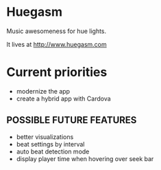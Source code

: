 # Huegasm

Music awesomeness for hue lights.

It lives at http://www.huegasm.com

# Current priorities
- modernize the app
- create a hybrid app with Cardova

## POSSIBLE FUTURE FEATURES
- better visualizations
- beat settings by interval
- auto beat detection mode
- display player time when hovering over seek bar
